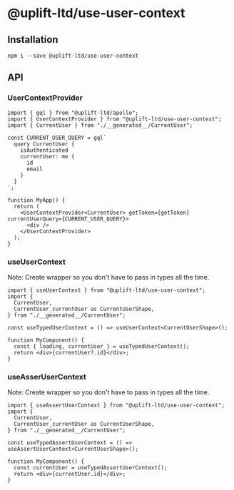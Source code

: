 # @uplift-ltd/use-user-context

## Installation

    npm i --save @uplift-ltd/use-user-context

## API

### UserContextProvider

```tsx
import { gql } from "@uplift-ltd/apollo";
import { UserContextProvider } from "@uplift-ltd/use-user-context";
import { CurrentUser } from "./__generated__/CurrentUser";

const CURRENT_USER_QUERY = gql`
  query CurrentUser {
    isAuthenticated
    currentUser: me {
      id
      email
    }
  }
`;

function MyApp() {
  return (
    <UserContextProvider<CurrentUser> getToken={getToken} currentUserQuery={CURRENT_USER_QUERY}>
      <div />
    </UserContextProvider>
  );
}
```

### useUserContext

Note: Create wrapper so you don't have to pass in types all the time.

```tsx
import { useUserContext } from "@uplift-ltd/use-user-context";
import {
  CurrentUser,
  CurrentUser_currentUser as CurrentUserShape,
} from "./__generated__/CurrentUser";

const useTypedUserContext = () => useUserContext<CurrentUserShape>();

function MyComponent() {
  const { loading, currentUser } = useTypedUserContext();
  return <div>{currentUser?.id}</div>;
}
```

### useAsserUserContext

Note: Create wrapper so you don't have to pass in types all the time.

```tsx
import { useAssertUserContext } from "@uplift-ltd/use-user-context";
import {
  CurrentUser,
  CurrentUser_currentUser as CurrentUserShape,
} from "./__generated__/CurrentUser";

const useTypedAssertUserContext = () => useAssertUserContext<CurrentUserShape>();

function MyComponent() {
  const currentUser = useTypedAssertUserContext();
  return <div>{currentUser.id}</div>;
}
```
